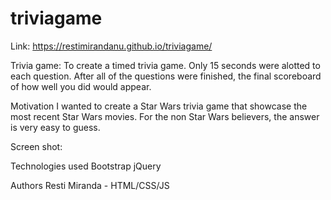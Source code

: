 # triviagame
Link: https://restimirandanu.github.io/triviagame/

Trivia game:
To create a timed trivia game. Only 15 seconds were alotted to each question. After all of the questions were finished, the final scoreboard of how well you did would appear.

Motivation
I wanted to create a Star Wars trivia game that showcase the most recent Star Wars movies. For the non Star Wars believers, the answer is very easy to guess.

Screen shot: 

Technologies used
Bootstrap
jQuery

Authors
Resti Miranda - HTML/CSS/JS 
